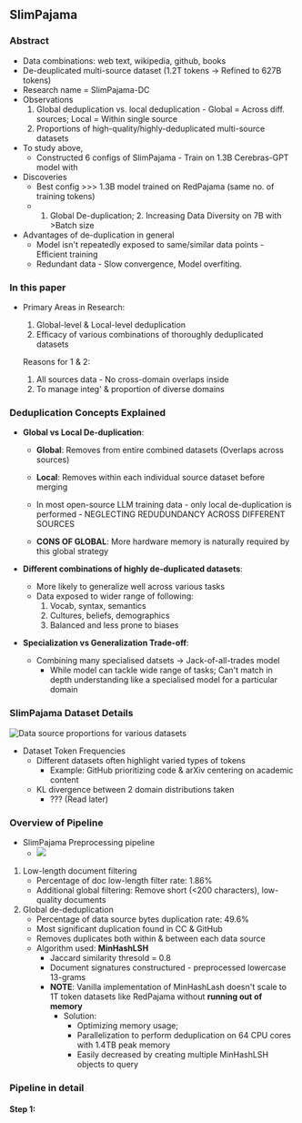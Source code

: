 ## SlimPajama

### Abstract
- Data combinations: web text, wikipedia, github, books
- De-deuplicated multi-source dataset (1.2T tokens -> Refined to 627B tokens)
- Research name = SlimPajama-DC
- Observations
	1. Global deduplication vs. local deduplication
			- Global = Across diff. sources; Local = Within single source
	2. Proportions of high-quality/highly-deduplicated multi-source datasets
- To study above,
	- Constructed 6 configs of SlimPajama
			- Train on 1.3B Cerebras-GPT model with
- Discoveries
	- Best config >>> 1.3B model trained on RedPajama (same no. of training tokens)
	- 1. Global De-duplication; 2. Increasing Data Diversity on 7B with >Batch size
- Advantages of de-duplication in general
	- Model isn't repeatedly exposed to same/similar data points - Efficient training
	- Redundant data - Slow convergence, Model overfiting.	
### In this paper
- Primary Areas in Research:
	1. Global-level & Local-level deduplication
	2. Efficacy of various combinations of thoroughly deduplicated datasets

	Reasons for 1 & 2:
	1. All sources data - No cross-domain overlaps inside
	2. To manage integ' & proportion of diverse domains

### Deduplication Concepts Explained

- **Global vs Local De-duplication**:
	- **Global**: Removes from entire combined datasets (Overlaps across sources)
	- **Local**: Removes within each individual source dataset before merging

	- In most open-source LLM training data - only local de-duplication is performed - NEGLECTING REDUDUNDANCY ACROSS DIFFERENT SOURCES

	- **CONS OF GLOBAL**: More hardware memory is naturally required by this global strategy

- **Different combinations of highly de-duplicated datasets**:
	- More likely to generalize well across various tasks
	- Data exposed to wider range of following:
		1. Vocab, syntax, semantics
		2. Cultures, beliefs, demographics
		3. Balanced and less prone to biases

- **Specialization vs Generalization Trade-off**:
	- Combining many specialised datsets -> Jack-of-all-trades model
		- While model can tackle wide range of tasks; Can't match in depth understanding like a specialised model for a particular domain


### SlimPajama Dataset Details

![Data source proportions for various datasets](images/dataset_proportions.png)

- Dataset Token Frequencies
	- Different datasets often highlight varied types of tokens
		- Example: GitHub prioritizing code & arXiv centering on academic content
	- KL divergence between 2 domain distributions taken
		- ??? (Read later)

### Overview of Pipeline

- SlimPajama Preprocessing pipeline
	- ![](images/slimpajama_pipeline.png)

1. Low-length document filtering
	- Percentage of doc low-length filter rate: 1.86%
	- Additional global filtering: Remove short (<200 characters), low-quality documents
2. Global de-deduplication
	- Percentage of data source bytes duplication rate: 49.6%
	- Most significant duplication found in CC & GitHub
	- Removes duplicates both within & between each data source
	- Algorithm used: **MinHashLSH**
		- Jaccard similarity thresold = 0.8
		- Document signatures constructured - preprocessed lowercase 13-grams
		- **NOTE**: Vanilla implementation of MinHashLash doesn't scale to 1T token datasets like RedPajama without **running out of memory**
			- Solution: 
				- Optimizing memory usage; 
				- Parallelization to perform deduplication on 64 CPU cores with 1.4TB peak memory
				- Easily decreased by creating multiple MinHashLSH objects to query

### Pipeline in detail

#### Step 1: 


